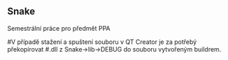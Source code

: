 ## Snake

Semestrální práce pro předmět PPA

#V případě stažení a spuštení souboru v QT Creator je za potřebý překopírovat
#.dll z Snake->lib->DEBUG do souboru vytvořeným buildrem.

